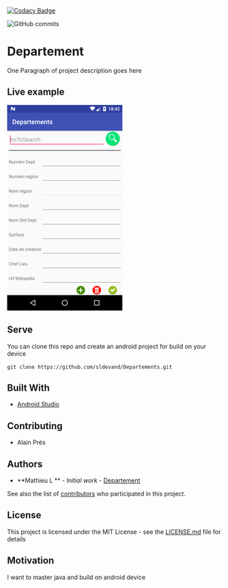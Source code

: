 [![Codacy Badge](https://api.codacy.com/project/badge/Grade/8e3482c7e2844270bd1f542eef91c1ff)](https://www.codacy.com/app/mathieulenormand/Departement?utm_source=github.com&amp;utm_medium=referral&amp;utm_content=mathieulenormand/Departement&amp;utm_campaign=Badge_Grade)

![GitHub commits](https://img.shields.io/github/commits-since/SubtitleEdit/subtitleedit/3.4.7.svg)
# Departement

One Paragraph of project description goes here

## Live example
![Scrennshot Android](https://raw.githubusercontent.com/sldevand/Departements/master/screenshots/Departements%20Home.png)

## Serve
You can clone this repo and create an android project for build on your device
```
git clone https://github.com/sldevand/Departements.git
```

## Built With

* [Android Studio](http://www.dropwizard.io/1.0.2/docs/)

## Contributing

- Alain Prés

## Authors

* **Mathieu L ** - *Initial work* - [Departement](https://github.com/PurpleBooth)

See also the list of [contributors](https://github.com/your/project/contributors) who participated in this project.

## License

This project is licensed under the MIT License - see the [LICENSE.md](LICENSE.md) file for details

## Motivation
I want to master java and build on android device 

